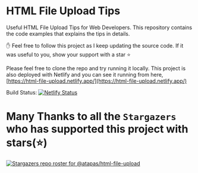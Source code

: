 # HTML File Upload Tips

Useful HTML File Upload Tips for Web Developers. This repository contains the code examples that explains the tips in details.

✋ Feel free to follow this project as I keep updating the source code. If it was useful to you, show your support with a star ⭐

Please feel free to clone the repo and try running it locally. This project is also deployed with Netlify and you can see it running from here, [https://html-file-upload.netlify.app/](https://html-file-upload.netlify.app/)

Build Status: [![Netlify Status](https://api.netlify.com/api/v1/badges/a961ed54-43d3-45a3-ba5d-18cb9aa420c3/deploy-status)](https://app.netlify.com/sites/html-file-upload/deploys)

# Many Thanks to all the `Stargazers` who has supported this project with stars(⭐)

[![Stargazers repo roster for @atapas/html-file-upload](https://reporoster.com/stars/atapas/html-file-upload)](https://github.com/atapas/html-file-upload/stargazers)
